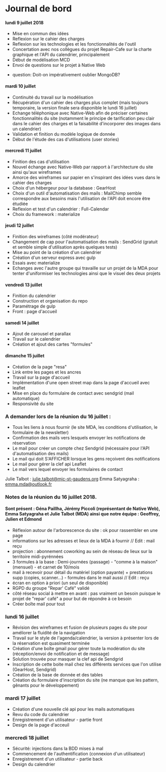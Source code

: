 # Journal de bord

#### lundi 9 juillet 2018
* Mise en commun des idées
* Reflexion sur le cahier des charges
* Reflexion sur les technologies et les fonctionnalités de l'outil
* Concertation avec nos collègues du projet Repair-Cafe sur la charte graphique et l'API du calendrier, principalement
* Début de modélisation MCD
* Envoi de questions sur le projet à Native Web

- question: Doit-on impérativement oublier MongoDB?

#### mardi 10 juillet
* Continuité du travail sur la modélisation
* Récupération d'un cahier des charges plus complet (mais toujours temporaire, la version finale sera disponible le lundi 16 juillet)
* Echange téléphonique avec Native-Web afin de préciser certaines fonctionnalités du site (notamment le principe de tarification peu clair dans le cahier des charges et la faisabilité d'incorporer des images dans un calendrier)
* Validation et finition du modèle logique de donnée
* Début de l'étude des cas d'utilisations (user stories)

#### mercredi 11 juillet
* Finition des cas d'utilisation
* Nouvel échange avec Native-Web par rapport à l'architecture du site ainsi qu'aux wireframes
* Amorce des wireframes sur papier en s'inspirant des idées vues dans le cahier des charges
* Choix d'un hébergeur pour la database : GearHost
* Choix d'un outil d'automatisation des mails : MailChimp semble correspondre aux besoins mais l'utilisation de l'API doit encore être étudiée
* Reflexion et test d'un calendrier : Full-Calendar
* Choix du framework : materialize

#### jeudi 12 juillet
* Finition des wireframes (côté modérateur)
* Changement de cap pour l'automatisation des mails : SendGrid (gratuit et semble simple d'utilisation après quelques tests)
* Mise au point de la création d'un calendrier
* Création d'un serveur express avec gulp
* Essais avec materialize
* Echanges avec l'autre groupe qui travaille sur un projet de la MDA pour tenter d'uniformiser les technologies ainsi que le visuel des deux projets

#### vendredi 13 juillet
* Finition du calendrier
* Construction et organisation du repo
* Paramétrage de gulp
* Front : page d'accueil

#### samedi 14 juillet
* Ajout de carousel et parallax
* Travail sur le calendrier
* Création et ajout des cartes "formules"

#### dimanche 15 juillet
* Création de la page "resa"
* Link entre les pages et les ancres
* Travail sur la page d'accueil
* Implémentation d'une open street map dans la page d'accueil avec leaflet
* Mise en place du formulaire de contact avec  sendgrid (mail automatique)
* Responsivité du site


### A demander lors de la réunion du 16 juillet :
* Tous les liens à nous fournir (le site MDA, les conditions d'utilisation, le formulaire de la newsletter)
* Confirmation des mails vers lesquels envoyer les notifications de réservation
* Le mail pour créer un compte chez Sendgrid (nécessaire pour l'API d'automatisation des mails)
* Le mail qui doit S'AFFICHER lorsque les gens reçoivent des notifications
* Le mail pour gérer la clef api Leaflet
* Le mail vers lequel envoyer les formulaires de contact


Julie Talbot : julie.talbot@mjc-st-gaudens.org
Emma Satyagraha : emma.mda@outlook.fr


### Notes de la réunion du 16 juillet 2018.
#### Sont présent : Géna Paillha, Jérémy Piccoli (représentant de Native Web), Emma Satyagraha et Julie Talbot (MDA) ainsi que notre équipe : Geoffrey, Julien et Edmond

* Réflexion autour de l'arborescence du site : ok pour rassembler en une page
* informations sur les adresses et lieux de la MDA à fournir  // Edit : mail reçu
* projection : abonnement coworking au sein de réseau de lieux sur la territoire midi-pyrénnées
* 3 formules à la base : Demi-journées (passage) - "comme à la maison" (mensuel) - et carnet de 10/mois
* mail à recevoir pour détail du matériel (option payante) + prestations supp (copies, scanner...) - formules dans le mail aussi // Edit : reçu
* écran en option à priori (un seul de disponible)
* RGPD du groupe "Repar' Café" validé
* côté réseau social à mettre en avant : pas vraiment un besoin puisque le projet de "repar' café" a pour but de répondre à ce besoin 
* Créer boîte mail pour tout


### lundi 16 juillet


* Révision des wireframes et fusion de plusieurs pages du site pour améliorer la fluidité de la navigation
* Travail sur le style de l'agenda/calendrier, la version à présenter lors de la réservation est quasiment terminée
* Création d'une boîte gmail pour gérer toute la modération du site (réception/envoi de notification et de message)
* Solution trouvée pour masquer la clef api de Sendgrid
* Inscription de cette boite mail chez les différents services que l'on utilise (GearHost, Sendgrid)
* Création de la base de donnée et des tables
* Création du formulaire d'inscription du site (ne manque que les pattern, gênants pour le développement)

### mardi 17 juillet

* Création d'une nouvelle clé api pour les mails automatiques
* Revu du code du calendrier
* Enregistrement d'un utilisateur - partie front
* Design de la page d'acceuil

### mercredi 18 juillet

* Sécurité: injections dans la BDD mises à mal
* Commencement de l'authentification (connexion d'un utilisateur)
* Enregistrement d'un utilisateur - partie back
* Design du calendrier